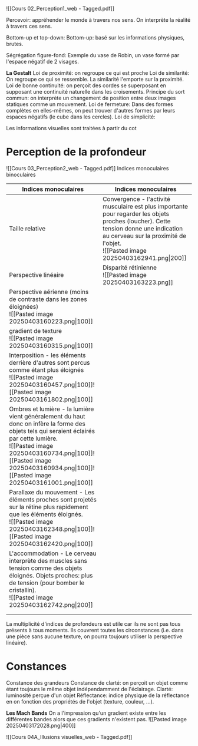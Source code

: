 ![[Cours 02_Perception1_web - Tagged.pdf]]

Percevoir: appréhender le monde à travers nos sens. On interprète la réalité à travers ces sens.

Bottom-up et top-down:
Bottom-up: basé sur les informations physiques, brutes.

Ségrégation figure-fond: 
Exemple du vase de Robin, un vase formé par l'espace négatif de 2 visages.

**La Gestalt**
Loi de proximité: on regroupe ce qui est proche
Loi de similarité: On regroupe ce qui se ressemble. La similarité l'emporte sur la proximité.
Loi de bonne continuité: on perçoit des cordes se superposant en supposant une continuité naturelle dans les croisements.
Principe du sort commun: on interprète un changement de position entre deux images statiques comme un mouvement.
Loi de fermeture: Dans des formes complètes en elles-mêmes, on peut trouver d'autres formes par leurs espaces négatifs (le cube dans les cercles).
Loi de simplicité: 

Les informations visuelles sont traitées à partir du cot

# Perception de la profondeur
![[Cours 03_Perception2_web - Tagged.pdf]]
Indices monoculaires binoculaires


| Indices monoculaires                                                                                                                                                                                                                                                      | Indices monoculaires                                                                                                                                                                                                        |
| ------------------------------------------------------------------------------------------------------------------------------------------------------------------------------------------------------------------------------------------------------------------------- | --------------------------------------------------------------------------------------------------------------------------------------------------------------------------------------------------------------------------- |
| Taille relative                                                                                                                                                                                                                                                           | Convergence - l'activité musculaire est plus importante pour regarder les objets proches (loucher). Cette tension donne une indication au cerveau sur la proximité de l'objet.<br>![[Pasted image 20250403162941.png\|200]] |
| Perspective linéaire                                                                                                                                                                                                                                                      | Disparité rétinienne<br>![[Pasted image 20250403163223.png]]                                                                                                                                                                |
| Perspective aérienne (moins de contraste dans les zones éloignées)<br>![[Pasted image 20250403160223.png\|100]]                                                                                                                                                           |                                                                                                                                                                                                                             |
| gradient de texture<br>![[Pasted image 20250403160315.png\|100]]                                                                                                                                                                                                          |                                                                                                                                                                                                                             |
| Interposition - les éléments derrière d'autres sont percus comme étant plus éloignés<br>![[Pasted image 20250403160457.png\|100]]![[Pasted image 20250403161802.png\|100]]                                                                                                |                                                                                                                                                                                                                             |
| Ombres et lumière - la lumière vient généralement du haut donc on infère la forme des objets tels qui seraient éclairés par cette lumière.<br>![[Pasted image 20250403160734.png\|100]]![[Pasted image 20250403160934.png\|100]]![[Pasted image 20250403161001.png\|100]] |                                                                                                                                                                                                                             |
| Parallaxe du mouvement - Les éléments proches sont projetés sur la rétine plus rapidement que les éléments éloignés.<br>![[Pasted image 20250403162348.png\|100]]![[Pasted image 20250403162420.png\|100]]                                                                |                                                                                                                                                                                                                             |
| L'accommodation - Le cerveau interprète des muscles sans tension comme des objets éloignés. Objets proches: plus de tension (pour bomber le cristallin).<br>![[Pasted image 20250403162742.png\|200]]                                                                     |                                                                                                                                                                                                                             |
|                                                                                                                                                                                                                                                                           |                                                                                                                                                                                                                             |
|                                                                                                                                                                                                                                                                           |                                                                                                                                                                                                                             |
La multiplicité d'indices de profondeurs est utile car ils ne sont pas tous présents à tous moments. Ils couvrent toutes les circonstances (i.e. dans une pièce sans aucune texture, on pourra toujours utiliser la perspective linéaire).

# Constances
Constance des grandeurs
Constance de clarté: on perçoit un objet comme étant toujours le même objet indépendamment de l'éclairage. 
Clarté: luminosité perçue d'un objet
Réflectance: indice physique de la réflectance en on fonction des propriétés de l'objet (texture, couleur, ...).

**Les Mach Bands**
On a l'impression qu'un gradient existe entre les différentes bandes alors que ces gradients n'existent pas.
![[Pasted image 20250403172028.png|400]]




![[Cours 04A_Illusions visuelles_web - Tagged.pdf]]
